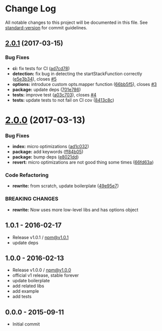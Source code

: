 # Change Log

All notable changes to this project will be documented in this file. See [standard-version](https://github.com/conventional-changelog/standard-version) for commit guidelines.

<a name="2.0.1"></a>
## [2.0.1](https://github.com/tunnckocore/stacktrace-metadata/compare/v2.0.0...v2.0.1) (2017-03-15)


### Bug Fixes

* **ci:** fix tests for CI ([ad7cd78](https://github.com/tunnckocore/stacktrace-metadata/commit/ad7cd78))
* **detection:** fix bug in detecting the startStackFunction correctly ([e5e3b34](https://github.com/tunnckocore/stacktrace-metadata/commit/e5e3b34)), closes [#5](https://github.com/tunnckocore/stacktrace-metadata/issues/5)
* **options:** introduce custom opts.mapper function ([66bb5f5](https://github.com/tunnckocore/stacktrace-metadata/commit/66bb5f5)), closes [#3](https://github.com/tunnckocore/stacktrace-metadata/issues/3)
* **package:** update deps ([701e786](https://github.com/tunnckocore/stacktrace-metadata/commit/701e786))
* **tests:** improve test ([a03c703](https://github.com/tunnckocore/stacktrace-metadata/commit/a03c703)), closes [#4](https://github.com/tunnckocore/stacktrace-metadata/issues/4)
* **tests:** update tests to not fail on CI cov ([8413c8c](https://github.com/tunnckocore/stacktrace-metadata/commit/8413c8c))



<a name="2.0.0"></a>
# [2.0.0](https://github.com/tunnckocore/stacktrace-metadata/compare/v1.0.1...v2.0.0) (2017-03-13)


### Bug Fixes

* **index:** micro optimizations ([ad1c032](https://github.com/tunnckocore/stacktrace-metadata/commit/ad1c032))
* **package:** add keywords ([ff84b05](https://github.com/tunnckocore/stacktrace-metadata/commit/ff84b05))
* **package:** bump deps ([e8021dd](https://github.com/tunnckocore/stacktrace-metadata/commit/e8021dd))
* **revert:** micro optimizations are not good thing some times ([66fd63a](https://github.com/tunnckocore/stacktrace-metadata/commit/66fd63a))


### Code Refactoring

* **rewrite:** from scratch, update boilerplate ([49e95e7](https://github.com/tunnckocore/stacktrace-metadata/commit/49e95e7))


### BREAKING CHANGES

* **rewrite:** Now uses more low-level libs and has options object





## 1.0.1 - 2016-02-17
- Release v1.0.1 / npm@v1.0.1
- update deps

## 1.0.0 - 2016-02-13
- Release v1.0.0 / npm@v1.0.0
- official v1 release, stable forever
- update boilerplate
- add related libs
- add example
- add tests

## 0.0.0 - 2015-09-11
- Initial commit